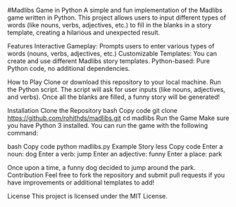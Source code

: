 #Madlibs Game in Python
A simple and fun implementation of the Madlibs game written in Python. This project allows users to input different types of words (like nouns, verbs, adjectives, etc.) to fill in the blanks in a story template, creating a hilarious and unexpected result.

Features
Interactive Gameplay: Prompts users to enter various types of words (nouns, verbs, adjectives, etc.)
Customizable Templates: You can create and use different Madlibs story templates.
Python-based: Pure Python code, no additional dependencies.

How to Play
Clone or download this repository to your local machine.
Run the Python script.
The script will ask for user inputs (like nouns, adjectives, and verbs).
Once all the blanks are filled, a funny story will be generated!

Installation
Clone the Repository
bash
Copy code
git clone https://github.com/rohithds/madlibs.git
cd madlibs
Run the Game
Make sure you have Python 3 installed. You can run the game with the following command:

bash
Copy code
python madlibs.py
Example Story
less
Copy code
Enter a noun: dog
Enter a verb: jump
Enter an adjective: funny
Enter a place: park

Once upon a time, a funny dog decided to jump around the park.
Contribution
Feel free to fork the repository and submit pull requests if you have improvements or additional templates to add!

License
This project is licensed under the MIT License.
